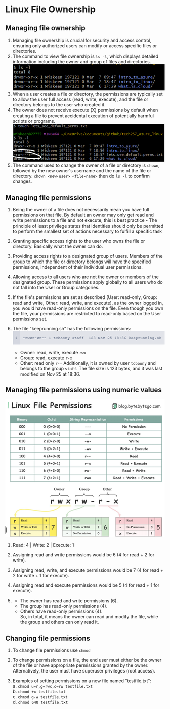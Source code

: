 # Linux File Ownership
## Managing file ownership
1. Managing file ownership is crucial for security and access control, ensuring only authorized users can modify or access specific files or directories.
2. The command to view file ownership is `ls -l`, which displays detailed information including the owner and group of files and directories.<br>
   ![alt text](img/image-8.png)
3. When a user creates a file or directory, the permissions are typically set to allow the user full access (read, write, execute), and the file or directory belongs to the user who created it.
4. The owner does not receive execute (X) permissions by default when creating a file to prevent accidental execution of potentially harmful scripts or programs.<br>
![alt text](image-9.png)
5. The command used to change the owner of a file or directory is `chown`, followed by the new owner's username and the name of the file or directory. `chown <new-user> <file-name>` then do `ls -l` to confirm changes.
## Managing file permissions

1. Being the owner of a file does not necessarily mean you have full permissions on that file. By default an owner may only get read and write permissions to a file and not execute, this is best practice - The principle of least privilege states that identities should only be permitted to perform the smallest set of actions necessary to fulfill a specific task

2. Granting specific access rights to the user who owns the file or directory. Basically what the owner can do.

3. Providing access rights to a designated group of users. Members of the group to which the file or directory belongs will have the specified permissions, independent of their individual user permissions.

4. Allowing access to all users who are not the owner or members of the designated group. These permissions apply globally to all users who do not fall into the User or Group categories.

5. If the file's permissions are set as described (User: read-only, Group: read and write, Other: read, write, and execute), as the owner logged in, you would have read-only permissions on the file. Even though you own the file, your permissions are restricted to read-only based on the User permissions set.

6. The file "keeprunning.sh" has the following permissions:<br>
   ![alt text](image-10.png) <br>
   - Owner: read, write, execute `rwx`
   - Group: read, execute `r-x`
   - Other: read only `r--`
   Additionally, it is owned by user `tcboony` and belongs to the group `staff`. The file size is 123 bytes, and it was last modified on Nov 25 at 18:36.

## Managing file permissions using numeric values
![alt text](image-11.png)<br>
1. Read: 4 | Write: 2 | Execute: 1

2. Assigning read and write permissions would be  6 (4 for read + 2 for write).

3. Assigning read, write, and execute permissions would be 7 (4 for read + 2 for write + 1 for execute).

4. Assigning read and execute permissions would be 5 (4 for read + 1 for execute).

5. 
   - The owner has read and write permissions (6).
   - The group has read-only permissions (4).
   - Others have read-only permissions (4).
   <br>So, in total, it means the owner can read and modify the file, while the group and others can only read it.

## Changing file permissions
1. To change file permissions use `chmod`

2. To change permissions on a file, the end user must either be the owner of the file or have appropriate permissions granted by the owner. Alternatively, the user must have superuser privileges (root access).

3. Examples of setting permissions on a new file named "testfile.txt":<br>
   a. `chmod u=r,g=rwx,o=rw testfile.txt`<br>
   b. `chmod +x testfile.txt`<br>
   c. `chmod g-w testfile.txt`<br>
   d. `chmod 640 testfile.txt`
